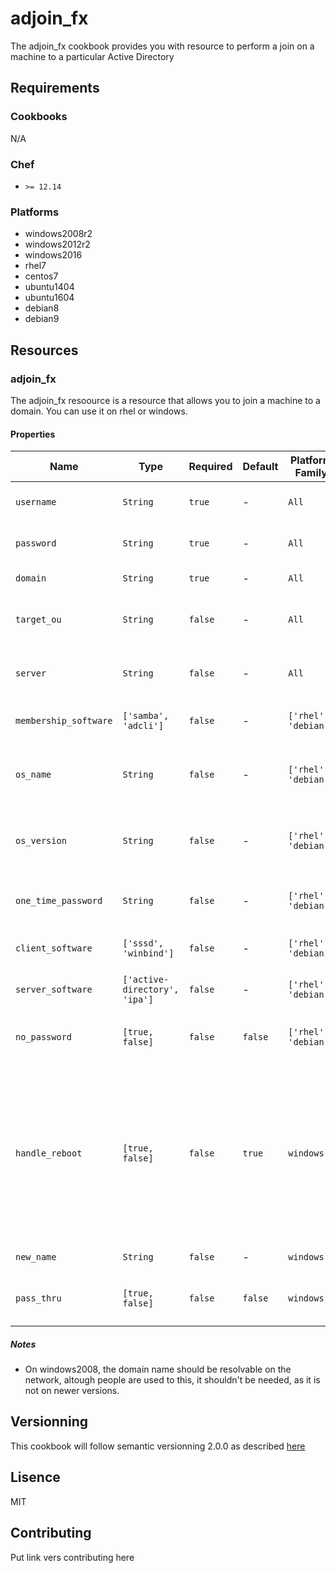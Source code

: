 # adjoin_fx
The adjoin_fx cookbook provides you with resource to perform a join on a machine to a particular Active Directory
## Requirements
### Cookbooks
N/A

### Chef
* `>= 12.14`

### Platforms
* windows2008r2
* windows2012r2
* windows2016
* rhel7
* centos7
* ubuntu1404
* ubuntu1604
* debian8
* debian9

## Resources
### adjoin_fx
The adjoin_fx resoource is a resource that allows you to join a machine to a domain.
You can use it on rhel or windows.

#### Properties

| Name | Type | Required | Default | Platform Family | Description |
| ---- | ---- | -------- | ------- | --------------- | ----------- |
| `username` | `String` | `true` | - | `All` | Username used to join the machine |
| `password` | `String` | `true` | - | `All` | Password used to join the machine |
| `domain` | `String ` | `true` | - | `All` | Domain to Join |
| `target_ou` | `String` | `false` | - | `All` | OU in which the Server Object will reside |
| `server` | `String` | `false` | - | `All` | FQDN of specific DC to used for joining |
| `membership_software` | `['samba', 'adcli']` | `false` | - | `['rhel', 'debian']` | Membership software to use |
| `os_name` | `String` | `false` | - | `['rhel', 'debian']` | String that will fill the os name attribute in the AD |
| `os_version` | `String` | `false` | - | `['rhel', 'debian']` | String that will fill the os version attribute in the AD |
| `one_time_password` | `String` | `false` | - | `['rhel', 'debian']` | One time password to join the domain |
| `client_software` | `['sssd', 'winbind']` | `false` | - | `['rhel', 'debian']` | Client software to use |
| `server_software` | `['active-directory', 'ipa']` | `false` | - | `['rhel', 'debian']` | Type of AD you're joining |
| `no_password` | `[true, false]` | `false` | `false` | `['rhel', 'debian']` | Do not specify a password for joining |
| `handle_reboot` | `[true, false]` | `false` | `true` | `windows` | Reboots the server after joining the machine, be aware that it won't handle launching chef after the reboot you will have to handle that yourself |
| `new_name` | `String` | `false` | - | `windows` | New server name |
| `pass_thru` | `[true, false]` | `false` | `false` | `windows` | Adds Pass-Thru option to joining command |

##### Notes

* On windows2008, the domain name should be resolvable on the network, altough people are used to this, it shouldn't be needed, as it is not on newer versions.

## Versionning
This cookbook will follow semantic versionning 2.0.0 as described [here](https://semver.org/)

## Lisence
MIT

## Contributing
Put link vers contributing here
